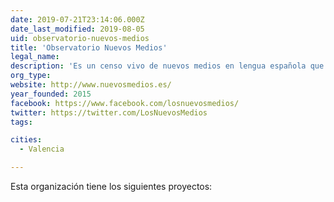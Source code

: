 ```yaml
---
date: 2019-07-21T23:14:06.000Z
date_last_modified: 2019-08-05
uid: observatorio-nuevos-medios
title: 'Observatorio Nuevos Medios'
legal_name: 
description: 'Es un censo vivo de nuevos medios en lengua española que estan clasificados a nivel internacional, por temáticas y geolocalizados para detectar zonas de influencia.'
org_type: 
website: http://www.nuevosmedios.es/
year_founded: 2015
facebook: https://www.facebook.com/losnuevosmedios/
twitter: https://twitter.com/LosNuevosMedios
tags:

cities: 
  - Valencia

---
```


Esta organización tiene los siguientes proyectos:


